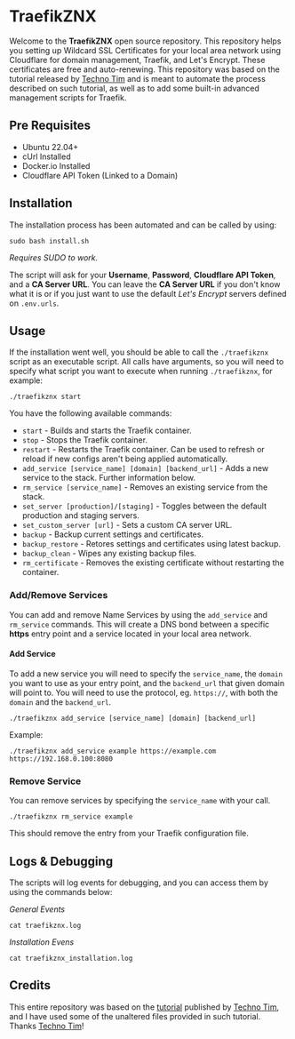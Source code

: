# TraefikZNX

Welcome to the **TraefikZNX** open source repository. This repository helps you setting up Wildcard SSL Certificates for your local area network using Cloudflare for domain management, Traefik, and Let's Encrypt. These certificates are free and auto-renewing. This repository was based on the tutorial released by [Techno Tim](https://www.youtube.com/@TechnoTim) and is meant to automate the process described on such tutorial, as well as to add some built-in advanced management scripts for Traefik.

## Pre Requisites
- Ubuntu 22.04+
- cUrl Installed
- Docker.io Installed
- Cloudflare API Token (Linked to a Domain)

## Installation

The installation process has been automated and can be called by using:
```shell
sudo bash install.sh
```
*Requires SUDO to work.*

The script will ask for your **Username**, **Password**, **Cloudflare API Token**, and a **CA Server URL**. You can leave the **CA Server URL** if you don't know what it is or if you just want to use the default *Let's Encrypt* servers defined on `.env.urls`.

## Usage

If the installation went well, you should be able to call the `./traefikznx` script as an executable script. All calls have arguments, so you will need to specify what script you want to execute when running `./traefikznx`, for example:
```shell
./traefikznx start
```

You have the following available commands:

- `start` - Builds and starts the Traefik container.
- `stop` - Stops the Traefik container.
- `restart` - Restarts the Traefik container. Can be used to refresh or reload if new configs aren't being applied automatically.
- `add_service [service_name] [domain] [backend_url]` - Adds a new service to the stack. Further information below.
- `rm_service [service_name]` - Removes an existing service from the stack.
- `set_server [production]/[staging]` - Toggles between the default production and staging servers.
- `set_custom_server [url]` - Sets a custom CA server URL.
- `backup` - Backup current settings and certificates.
- `backup_restore` - Retores settings and certificates using latest backup.
- `backup_clean` - Wipes any existing backup files.
- `rm_certificate` - Removes the existing certificate without restarting the container.

### Add/Remove Services

You can add and remove Name Services by using the `add_service` and `rm_service` commands. This will create a DNS bond between a specific **https** entry point and a service located in your local area network.

#### Add Service

To add a new service you will need to specify the `service_name`, the `domain` you want to use as your entry point, and the `backend_url` that given domain will point to. You will need to use the protocol, eg. `https://`, with both the `domain` and the `backend_url`.

```shell
./traefikznx add_service [service_name] [domain] [backend_url]
```

Example:
```shell
./traefikznx add_service example https://example.com https://192.168.0.100:8080
```

### Remove Service

You can remove services by specifying the `service_name` with your call.

```shell
./traefikznx rm_service example
```

This should remove the entry from your Traefik configuration file.

## Logs & Debugging

The scripts will log events for debugging, and you can access them by using the commands below:

*General Events*
```shell
cat traefikznx.log
```

*Installation Evens*
```shell
cat traefikznx_installation.log
```

## Credits

This entire repository was based on the [tutorial](https://technotim.live/posts/traefik-3-docker-certificates/) published by [Techno Tim](https://www.youtube.com/@TechnoTim), and I have used some of the unaltered files provided in such tutorial. Thanks [Techno Tim](https://www.youtube.com/@TechnoTim)!